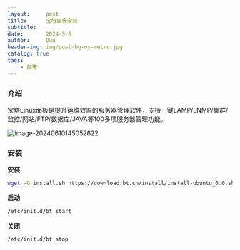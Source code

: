 ```yaml
---
layout:     post
title:      宝塔面板安装
subtitle:   
date:       2024-5-5
author:     Duu
header-img: img/post-bg-os-metro.jpg
catalog: true
tags:
    - 部署
---
```


### 介绍

宝塔Linux面板是提升运维效率的服务器管理软件，支持一键LAMP/LNMP/集群/监控/网站/FTP/数据库/JAVA等100多项服务器管理功能。

![image-20240610145052622](https://cdn.jsdelivr.net/gh/0oHo0/Picture@main/img/202406101450707.png)

### 安装

**安装**

```bash
wget -O install.sh https://download.bt.cn/install/install-ubuntu_6.0.sh && sudo bash install.sh ed8484bec
```

**启动**

```bash
/etc/init.d/bt start
```

**关闭**

```bash
/etc/init.d/bt stop
```
